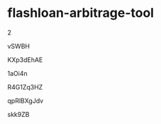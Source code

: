 # flashloan-arbitrage-tool
2
































vSWBH
















KXp3dEhAE








1aOi4n




R4G1Zq3HZ


qpRlBXgJdv

skk9ZB
